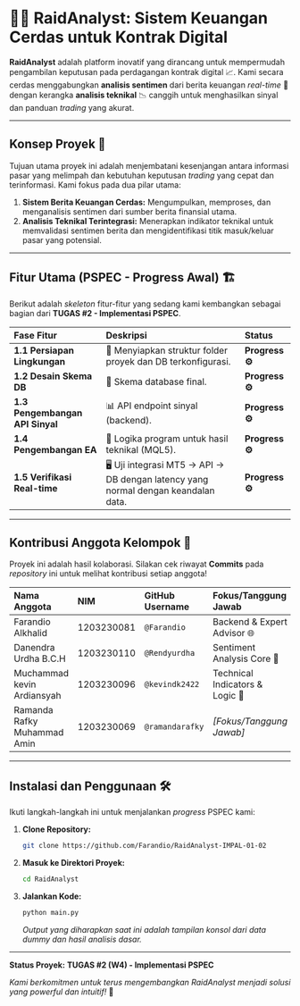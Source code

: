 # 🧠🚀 RaidAnalyst: Sistem Keuangan Cerdas untuk Kontrak Digital

**RaidAnalyst** adalah platform inovatif yang dirancang untuk mempermudah pengambilan keputusan pada perdagangan kontrak digital 📈. Kami secara cerdas menggabungkan **analisis sentimen** dari berita keuangan *real-time* 📰 dengan kerangka **analisis teknikal** 📉 canggih untuk menghasilkan sinyal dan panduan *trading* yang akurat.

---

## Konsep Proyek 🎯

Tujuan utama proyek ini adalah menjembatani kesenjangan antara informasi pasar yang melimpah dan kebutuhan keputusan *trading* yang cepat dan terinformasi. Kami fokus pada dua pilar utama:

1.  **Sistem Berita Keuangan Cerdas:** Mengumpulkan, memproses, dan menganalisis sentimen dari sumber berita finansial utama.
2.  **Analisis Teknikal Terintegrasi:** Menerapkan indikator teknikal untuk memvalidasi sentimen berita dan mengidentifikasi titik masuk/keluar pasar yang potensial.

---

## Fitur Utama (PSPEC - Progress Awal) 🏗️

Berikut adalah *skeleton* fitur-fitur yang sedang kami kembangkan sebagai bagian dari **TUGAS #2 - Implementasi PSPEC**.

| Fase Fitur | Deskripsi | Status |
| :--- | :--- | :--- |
| **1.1 Persiapan Lingkungan** | 📡 Menyiapkan struktur folder proyek dan DB terkonfigurasi. | **Progress ⚙️** |
| **1.2 Desain Skema DB** | 💬 Skema database final. | **Progress ⚙️** |
| **1.3 Pengembangan API Sinyal** | 📊 API endpoint sinyal (backend). | **Progress ⚙️** |
| **1.4 Pengembangan EA** | 🔔 Logika program untuk hasil teknikal (MQL5). | **Progress ⚙️** |
| **1.5 Verifikasi Real-time** | 🖥️ Uji integrasi MT5 -> API -> DB dengan latency yang normal dengan keandalan data. | **Progress ⚙️** |

---

## Kontribusi Anggota Kelompok 🤝

Proyek ini adalah hasil kolaborasi. Silakan cek riwayat **Commits** pada *repository* ini untuk melihat kontribusi setiap anggota!

| Nama Anggota | NIM | GitHub Username | Fokus/Tanggung Jawab |
| :--- | :--- | :--- | :--- |
| Farandio Alkhalid | 1203230081 | `@Farandio` | Backend & Expert Advisor 🌐 |
| Danendra Urdha B.C.H | 1203230110 | `@Rendyurdha` | Sentiment Analysis Core 🧐 |
| Muchammad kevin Ardiansyah | 1203230096 | `@kevindk2422` | Technical Indicators & Logic 🚦 |
| Ramanda Rafky Muhammad Amin | 1203230069 | `@ramandarafky` | *[Fokus/Tanggung Jawab]* |

---

## Instalasi dan Penggunaan 🛠️

Ikuti langkah-langkah ini untuk menjalankan *progress* PSPEC kami:

1.  **Clone Repository:**
    ```bash
    git clone https://github.com/Farandio/RaidAnalyst-IMPAL-01-02
    ```
2.  **Masuk ke Direktori Proyek:**
    ```bash
    cd RaidAnalyst
    ```
3.  **Jalankan Kode:**
    ```bash
    python main.py
    ```
    *Output yang diharapkan saat ini adalah tampilan konsol dari data dummy dan hasil analisis dasar.*

---
**Status Proyek:** **TUGAS #2 (W4) - Implementasi PSPEC**

*Kami berkomitmen untuk terus mengembangkan RaidAnalyst menjadi solusi yang *powerful* dan intuitif!* 🌟

